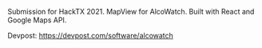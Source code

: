 Submission for HackTX 2021. MapView for AlcoWatch. Built with React and Google Maps API.

Devpost: https://devpost.com/software/alcowatch
